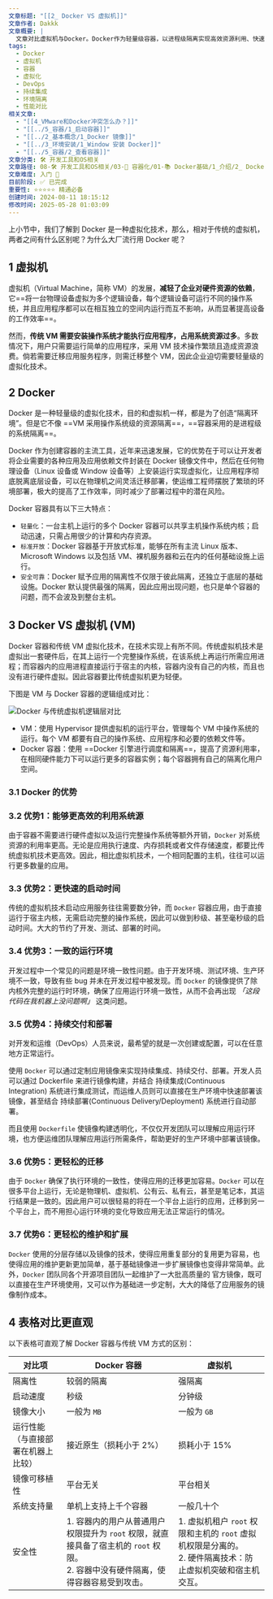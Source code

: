 ```yaml
---
文章标题: "[[2_ Docker VS 虚拟机]]"
文章作者: Dakkk
文章概要: |
  文章对比虚拟机与Docker。Docker作为轻量级容器，以进程级隔离实现高效资源利用、快速启动、环境一致性及简化部署，是现代DevOps主流虚拟化方案。
tags:
  - Docker
  - 虚拟机
  - 容器
  - 虚拟化
  - DevOps
  - 持续集成
  - 环境隔离
  - 性能对比
相关文章:
  - "[[4_VMware和Docker冲突怎么办？]]"
  - "[[../5_容器/1_启动容器]]"
  - "[[../2_基本概念/1_Docker 镜像]]"
  - "[[../3_环境安装/1_Window 安装 Docker]]"
  - "[[../5_容器/2_查看容器]]"
文章分类: 🛠️ 开发工具和OS相关
文章路径: 08-🛠️ 开发工具和OS相关/03-🐋 容器化/01-📚 Docker基础/1_介绍/2_ Docker VS 虚拟机.md
文章难度: 入门 🌱
目前阶段: ✅ 已完成
重要性: ⭐⭐⭐⭐⭐ 精通必备
创建时间: 2024-08-11 18:15:12
修改时间: 2025-05-28 01:03:09
---
```


上小节中，我们了解到 Docker 是一种虚拟化技术，那么，相对于传统的虚拟机，两者之间有什么区别呢？为什么大厂流行用 Docker 呢？
## 1 虚拟机

虚拟机（Virtual Machine，简称 VM）的发展，**减轻了企业对硬件资源的依赖**，它==将一台物理设备虚拟为多个逻辑设备，每个逻辑设备可运行不同的操作系统，并且应用程序都可以在相互独立的空间内运行而互不影响，从而显著提高设备的工作效率==。

然而，**传统 VM 需要安装操作系统才能执行应用程序，占用系统资源过多**。多数情况下，用户只需要运行简单的应用程序，采用 VM 技术操作繁琐且造成资源浪费。倘若需要迁移应用服务程序，则需迁移整个 VM，因此企业迫切需要轻量级的虚拟化技术。

## 2 Docker

Docker 是一种轻量级的虚拟化技术，目的和虚拟机一样，都是为了创造“隔离环境”。但是它不像 ==VM 采用操作系统级的资源隔离==，==容器采用的是进程级的系统隔离==。

Docker 作为创建容器的主流工具，近年来迅速发展，它的优势在于可以让开发者将企业需要的各种应用及应用依赖文件封装在 Docker 镜像文件中，然后在任何物理设备（Linux 设备或 Window 设备等）上安装运行实现虚拟化，让应用程序彻底脱离底层设备，可以在物理机之间灵活迁移部署，使运维工程师摆脱了繁琐的环境部署，极大的提高了工作效率，同时减少了部署过程中的潜在风险。

Docker 容器具有以下三大特点：
- `轻量化`：一台主机上运行的多个 Docker 容器可以共享主机操作系统内核；启动迅速，只需占用很少的计算和内存资源。
- `标准开放`：Docker 容器基于开放式标准，能够在所有主流 Linux 版本、Microsoft Windows 以及包括 VM、裸机服务器和云在内的任何基础设施上运行。
- `安全可靠`：Docker 赋予应用的隔离性不仅限于彼此隔离，还独立于底层的基础设施。Docker 默认提供最强的隔离，因此应用出现问题，也只是单个容器的问题，而不会波及到整台主机。

## 3 Docker VS 虚拟机 (VM)

Docker 容器和传统 VM 虚拟化技术，在技术实现上有所不同。传统虚拟机技术是虚拟出一套硬件后，在其上运行一个完整操作系统，在该系统上再运行所需应用进程；而容器内的应用进程直接运行于宿主的内核，容器内没有自己的内核，而且也没有进行硬件虚拟。因此容器要比传统虚拟机更为轻便。

下图是 VM 与 Docker 容器的逻辑组成对比：

![Docker 与传统虚拟机逻辑层对比](https://img.quanxiaoha.com/quanxiaoha/166270309769851 "Docker 与传统虚拟机逻辑层对比")

- VM：使用 Hypervisor 提供虚拟机的运行平台，管理每个 VM 中操作系统的运行。每个 VM 都要有自己的操作系统、应用程序和必要的依赖文件等。
- Docker 容器：使用 ==Docker 引擎进行调度和隔离==，提高了资源利用率，在相同硬件能力下可以运行更多的容器实例；每个容器拥有自己的隔离化用户空间。
### 3.1 Docker 的优势

### 3.2 优势1：能够更高效的利用系统源

由于容器不需要进行硬件虚拟以及运行完整操作系统等额外开销，`Docker` 对系统资源的利用率更高。无论是应用执行速度、内存损耗或者文件存储速度，都要比传统虚拟机技术更高效。因此，相比虚拟机技术，一个相同配置的主机，往往可以运行更多数量的应用。

### 3.3 优势2：更快速的启动时间

传统的虚拟机技术启动应用服务往往需要数分钟，而 `Docker` 容器应用，由于直接运行于宿主内核，无需启动完整的操作系统，因此可以做到秒级、甚至毫秒级的启动时间。大大的节约了开发、测试、部署的时间。

### 3.4 优势3：一致的运行环境

开发过程中一个常见的问题是环境一致性问题。由于开发环境、测试环境、生产环境不一致，导致有些 bug 并未在开发过程中被发现。而 `Docker` 的镜像提供了除内核外完整的运行时环境，确保了应用运行环境一致性，从而不会再出现 _「这段代码在我机器上没问题啊」_ 这类问题。

### 3.5 优势4：持续交付和部署

对开发和运维（DevOps）人员来说，最希望的就是一次创建或配置，可以在任意地方正常运行。

使用 `Docker` 可以通过定制应用镜像来实现持续集成、持续交付、部署。开发人员可以通过 Dockerfile 来进行镜像构建，并结合 持续集成(Continuous Integration) 系统进行集成测试，而运维人员则可以直接在生产环境中快速部署该镜像，甚至结合 持续部署(Continuous Delivery/Deployment) 系统进行自动部署。

而且使用 `Dockerfile` 使镜像构建透明化，不仅仅开发团队可以理解应用运行环境，也方便运维团队理解应用运行所需条件，帮助更好的生产环境中部署该镜像。

### 3.6 优势5：更轻松的迁移

由于 `Docker` 确保了执行环境的一致性，使得应用的迁移更加容易。`Docker` 可以在很多平台上运行，无论是物理机、虚拟机、公有云、私有云，甚至是笔记本，其运行结果是一致的。因此用户可以很轻易的将在一个平台上运行的应用，迁移到另一个平台上，而不用担心运行环境的变化导致应用无法正常运行的情况。

### 3.7 优势6：更轻松的维护和扩展

`Docker` 使用的分层存储以及镜像的技术，使得应用重复部分的复用更为容易，也使得应用的维护更新更加简单，基于基础镜像进一步扩展镜像也变得非常简单。此外，`Docker` 团队同各个开源项目团队一起维护了一大批高质量的 官方镜像，既可以直接在生产环境使用，又可以作为基础进一步定制，大大的降低了应用服务的镜像制作成本。

## 4 表格对比更直观

以下表格可直观了解 Docker 容器与传统 VM 方式的区别：

|对比项|Docker 容器|虚拟机|
|---|---|---|
|隔离性|较弱的隔离|强隔离|
|启动速度|秒级|分钟级|
|镜像大小|一般为 `MB`|一般为 `GB`|
|运行性能（与直接部署在机器上比较）|接近原生（损耗小于 2%）|损耗小于 15%|
|镜像可移植性|平台无关|平台相关|
|系统支持量|单机上支持上千个容器|一般几十个|
|安全性|1. 容器内的用户从普通用户权限提升为 `root` 权限，就直接具备了宿主机的 `root` 权限。  <br>2. 容器中没有硬件隔离，使得容器容易受到攻击。|1. 虚拟机租户 `root` 权限和主机的 `root` 虚拟机权限是分离的。  <br>2. 硬件隔离技术：防止虚拟机突破和宿主机交互。|